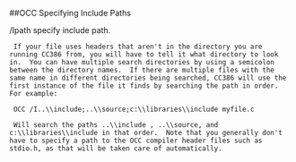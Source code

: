 ##OCC Specifying Include Paths

 /Ipath    specify include path.  
 
     If your file uses headers that aren't in the directory you are running CC386 from, you will have to tell it what directory to look in.  You can have multiple search directories by using a semicolon between the directory names.  If there are multiple files with the same name in different directories being searched, CC386 will use the first instance of the file it finds by searching the path in order.  For example:
 
     OCC /I..\\include;..\\source;c:\\libraries\\include myfile.c
 
     Will search the paths ..\\include , ..\\source, and c:\\libraries\\include in that order.  Note that you generally don't have to specify a path to the OCC compiler header files such as stdio.h, as that will be taken care of automatically.
 
 
 
  
  